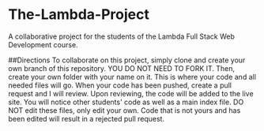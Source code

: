 # The-Lambda-Project
A collaborative project for the students of the Lambda Full Stack Web Development course.

##Directions
To collaborate on this project, simply clone and create your own branch of this repository. YOU DO NOT NEED TO FORK IT. Then, create your own folder with your name on it. This is where your code and all needed files will go. When your code has been pushed, create a pull request and I will review. Upon reviewing, the code will be added to the live site. You will notice other students' code as well as a main index file. DO NOT edit these files, only edit your own. Code that is not yours and has been edited will result in a rejected pull request.
